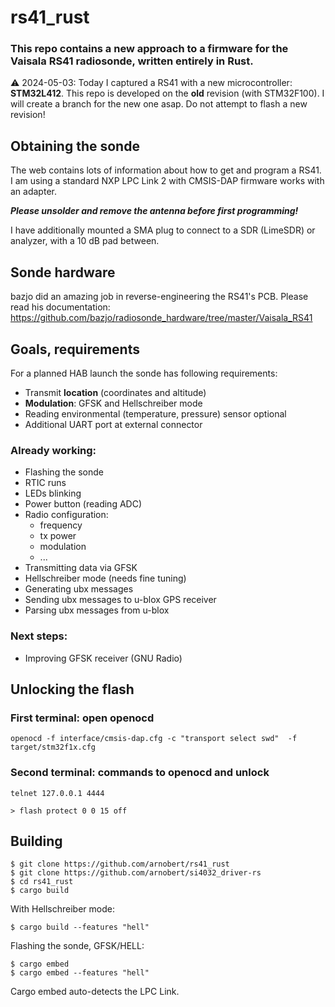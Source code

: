 # rs41_rust

### This repo contains a new approach to a firmware for the Vaisala RS41 radiosonde, written entirely in Rust.

:warning: 2024-05-03: Today I captured a RS41 with a new microcontroller: **STM32L412**. 
This repo is developed on the **old** revision (with STM32F100). I will create a branch for the new one asap. Do not attempt to flash a new revision!

## Obtaining the sonde
The web contains lots of information about how to get and program a RS41.
I am using a standard NXP LPC Link 2 with CMSIS-DAP firmware works with an adapter.

**_Please unsolder and remove the antenna before first programming!_** 

I have additionally mounted a SMA plug to connect to a SDR (LimeSDR) or analyzer, with a 10 dB pad between.

## Sonde hardware
bazjo did an amazing job in reverse-engineering the RS41's PCB.
Please read his documentation: https://github.com/bazjo/radiosonde_hardware/tree/master/Vaisala_RS41

## Goals, requirements
For a planned HAB launch the sonde has following requirements:
- Transmit **location** (coordinates and altitude)
- **Modulation**: GFSK and Hellschreiber mode
- Reading environmental (temperature, pressure) sensor optional
- Additional UART port at external connector

### Already working:
- Flashing the sonde
- RTIC runs
- LEDs blinking
- Power button (reading ADC)
- Radio configuration:
  - frequency
  - tx power
  - modulation
  - ...
- Transmitting data via GFSK
- Hellschreiber mode (needs fine tuning)
- Generating ubx messages
- Sending ubx messages to u-blox GPS receiver
- Parsing ubx messages from u-blox

### Next steps:
- Improving GFSK receiver (GNU Radio)

## Unlocking the flash

### First terminal: open openocd
```
openocd -f interface/cmsis-dap.cfg -c "transport select swd"  -f target/stm32f1x.cfg
```

### Second terminal: commands to openocd and unlock
```
telnet 127.0.0.1 4444

> flash protect 0 0 15 off
```

## Building

```
$ git clone https://github.com/arnobert/rs41_rust
$ git clone https://github.com/arnobert/si4032_driver-rs
$ cd rs41_rust
$ cargo build
```
With Hellschreiber mode:
```
$ cargo build --features "hell"
```

Flashing the sonde, GFSK/HELL:
```
$ cargo embed
$ cargo embed --features "hell"
```
Cargo embed auto-detects the LPC Link.
